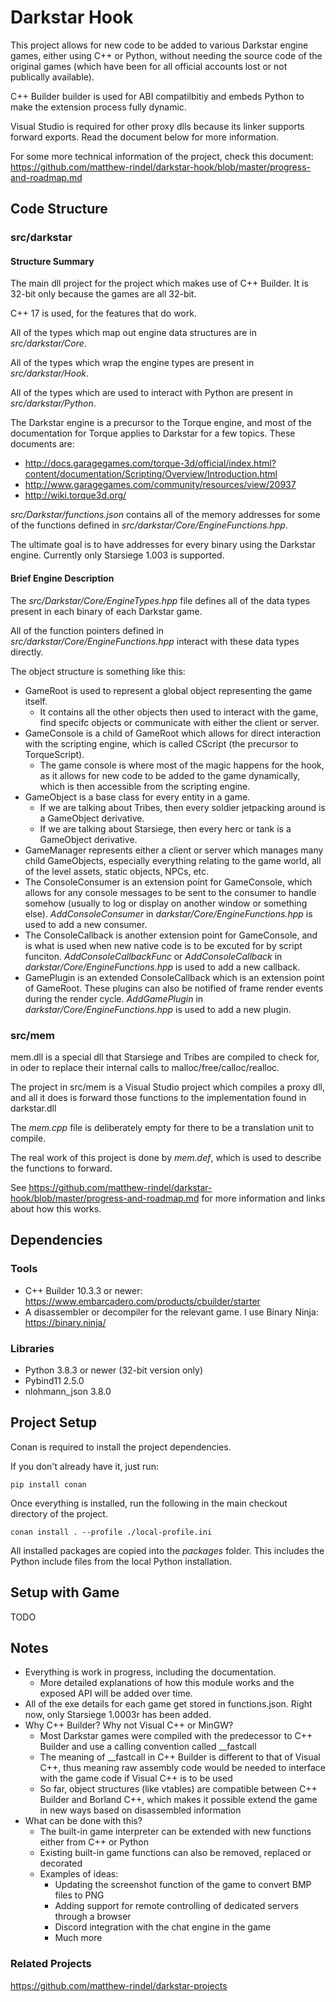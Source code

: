 # Darkstar Hook
This project allows for new code to be added to various Darkstar engine games, either using C++ or Python, without needing the source code of the original games (which have been for all official accounts lost or not publically available).

C++ Builder builder is used for ABI compatilbitiy and embeds Python to make the extension process fully dynamic.

Visual Studio is required for other proxy dlls because its linker supports forward exports. Read the document below for more information.

For some more technical information of the project, check this document: https://github.com/matthew-rindel/darkstar-hook/blob/master/progress-and-roadmap.md

## Code Structure
### src/darkstar
#### Structure Summary
The main dll project for the project which makes use of C++ Builder. It is 32-bit only because the games are all 32-bit.

C++ 17 is used, for the features that do work.

All of the types which map out engine data structures are in _src/darkstar/Core_.

All of the types which wrap the engine types are present in _src/darkstar/Hook_.

All of the types which are used to interact with Python are present in _src/darkstar/Python_.

The Darkstar engine is a precursor to the Torque engine, and most of the documentation for Torque applies to Darkstar for a few topics. These documents are:
* http://docs.garagegames.com/torque-3d/official/index.html?content/documentation/Scripting/Overview/Introduction.html
* http://www.garagegames.com/community/resources/view/20937
* http://wiki.torque3d.org/

_src/Darkstar/functions.json_ contains all of the memory addresses for some of the functions defined in _src/darkstar/Core/EngineFunctions.hpp_.

The ultimate goal is to have addresses for every binary using the Darkstar engine. Currently only Starsiege 1.003 is supported.
#### Brief Engine Description
The _src/Darkstar/Core/EngineTypes.hpp_ file defines all of the data types present in each binary of each Darkstar game.

All of the function pointers defined in _src/darkstar/Core/EngineFunctions.hpp_ interact with these data types directly.

The object structure is something like this:
* GameRoot is used to represent a global object representing the game itself.
    * It contains all the other objects then used to interact with the game, find specifc objects or communicate with either the client or server.
* GameConsole is a child of GameRoot which allows for direct interaction with the scripting engine, which is called CScript (the precursor to TorqueScript).
    * The game console is where most of the magic happens for the hook, as it allows for new code to be added to the game dynamically, which is then accessible from the scripting engine.
* GameObject is a base class for every entity in a game. 
    * If we are talking about Tribes, then every soldier jetpacking around is a GameObject derivative. 
    * If we are talking about Starsiege, then every herc or tank is a GameObject derivative.
* GameManager represents either a client or server which manages many child GameObjects, especially everything relating to the game world, all of the level assets, static objects, NPCs, etc.
* The ConsoleConsumer is an extension point for GameConsole, which allows for any console messages to be sent to the consumer to handle somehow (usually to log or display on another window or something else). _AddConsoleConsumer_ in _darkstar/Core/EngineFunctions.hpp_ is used to add a new consumer.
* The ConsoleCallback is another extension point for GameConsole, and is what is used when new native code is to be excuted for by script funciton. _AddConsoleCallbackFunc_ or _AddConsoleCallback_ in _darkstar/Core/EngineFunctions.hpp_ is used to add a new callback.
* GamePlugin is an extended ConsoleCallback which is an extension point of GameRoot. These plugins can also be notified of frame render events during the render cycle. _AddGamePlugin_ in _darkstar/Core/EngineFunctions.hpp_ is used to add a new plugin.

### src/mem
mem.dll is a special dll that Starsiege and Tribes are compiled to check for, in oder to replace their internal calls to malloc/free/calloc/realloc.

The project in src/mem is a Visual Studio project which compiles a proxy dll, and all it does is forward those functions to the implementation found in darkstar.dll

The _mem.cpp_ file is deliberately empty for there to be a translation unit to compile.

The real work of this project is done by _mem.def_, which is used to describe the functions to forward.

See https://github.com/matthew-rindel/darkstar-hook/blob/master/progress-and-roadmap.md for more information and links about how this works.

## Dependencies
### Tools
* C++ Builder 10.3.3 or newer: https://www.embarcadero.com/products/cbuilder/starter
* A disassembler or decompiler for the relevant game. I use Binary Ninja: https://binary.ninja/
### Libraries
* Python 3.8.3 or newer (32-bit version only)
* Pybind11 2.5.0
* nlohmann_json 3.8.0

## Project Setup
Conan is required to install the project dependencies.

If you don't already have it, just run:

``pip install conan``

Once everything is installed, run the following in the main checkout directory of the project.

``conan install . --profile ./local-profile.ini``

All installed packages are copied into the _packages_ folder. This includes the Python include files from the local Python installation.

## Setup with Game
TODO

## Notes
* Everything is work in progress, including the documentation.
    * More detailed explanations of how this module works and the exposed API will be added over time.
* All of the exe details for each game get stored in functions.json. Right now, only Starsiege 1.0003r has been added.
* Why C++ Builder? Why not Visual C++ or MinGW?
    * Most Darkstar games were compiled with the predecessor to C++ Builder and use a calling convention called __fastcall
    * The meaning of __fastcall in C++ Builder is different to that of Visual C++, thus meaning raw assembly code would be needed to interface with the game code if Visual C++ is to be used
    * So far, object structures (like vtables) are compatible between C++ Builder and Borland C++, which makes it possible extend the game in new ways based on disassembled information  
* What can be done with this?
    * The built-in game interpreter can be extended with new functions either from C++ or Python
    * Existing built-in game functions can also be removed, replaced or decorated
    * Examples of ideas:
        * Updating the screenshot function of the game to convert BMP files to PNG
        * Adding support for remote controlling of dedicated servers through a browser
        * Discord integration with the chat engine in the game
        * Much more

### Related Projects
https://github.com/matthew-rindel/darkstar-projects
